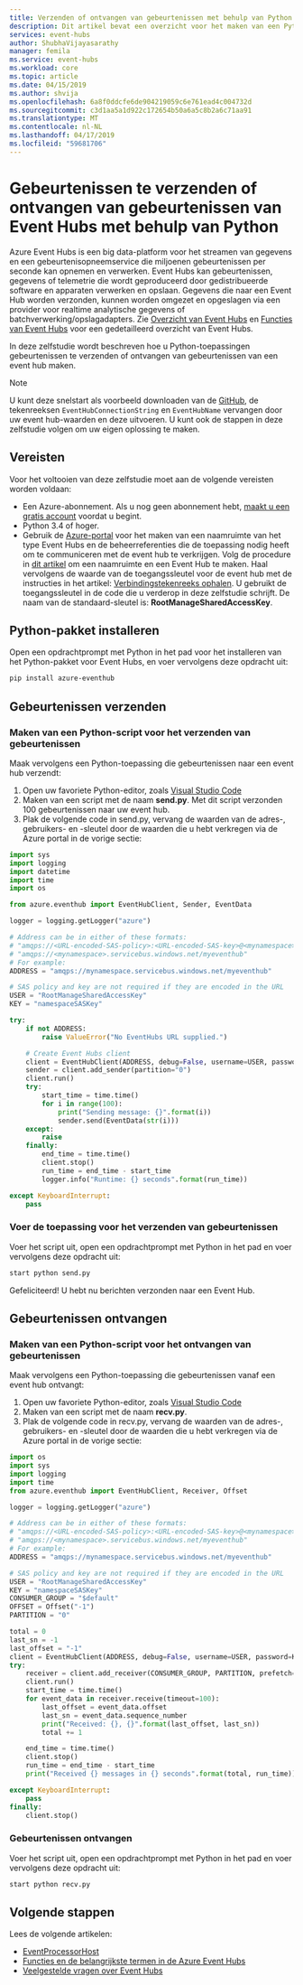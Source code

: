 ```yaml
---
title: Verzenden of ontvangen van gebeurtenissen met behulp van Python - Azure Event Hubs | Microsoft Docs
description: Dit artikel bevat een overzicht voor het maken van een Python-toepassing die gebeurtenissen naar Azure Event Hubs verzendt.
services: event-hubs
author: ShubhaVijayasarathy
manager: femila
ms.service: event-hubs
ms.workload: core
ms.topic: article
ms.date: 04/15/2019
ms.author: shvija
ms.openlocfilehash: 6a8f0ddcfe6de904219059c6e761ead4c004732d
ms.sourcegitcommit: c3d1aa5a1d922c172654b50a6a5c8b2a6c71aa91
ms.translationtype: MT
ms.contentlocale: nl-NL
ms.lasthandoff: 04/17/2019
ms.locfileid: "59681706"
---
```

# <a name="send-events-to-or-receive-events-from-event-hubs-using-python"></a>Gebeurtenissen te verzenden of ontvangen van gebeurtenissen van Event Hubs met behulp van Python

Azure Event Hubs is een big data-platform voor het streamen van gegevens en een gebeurtenisopneemservice die miljoenen gebeurtenissen per seconde kan opnemen en verwerken. Event Hubs kan gebeurtenissen, gegevens of telemetrie die wordt geproduceerd door gedistribueerde software en apparaten verwerken en opslaan. Gegevens die naar een Event Hub worden verzonden, kunnen worden omgezet en opgeslagen via een provider voor realtime analytische gegevens of batchverwerking/opslagadapters. Zie [Overzicht van Event Hubs](event-hubs-about.md) en [Functies van Event Hubs](event-hubs-features.md) voor een gedetailleerd overzicht van Event Hubs.

In deze zelfstudie wordt beschreven hoe u Python-toepassingen gebeurtenissen te verzenden of ontvangen van gebeurtenissen van een event hub maken. 

> [!NOTE]
> U kunt deze snelstart als voorbeeld downloaden van de [GitHub](https://github.com/Azure/azure-event-hubs-python/tree/master/examples), de tekenreeksen `EventHubConnectionString` en `EventHubName` vervangen door uw event hub-waarden en deze uitvoeren. U kunt ook de stappen in deze zelfstudie volgen om uw eigen oplossing te maken.

## <a name="prerequisites"></a>Vereisten

Voor het voltooien van deze zelfstudie moet aan de volgende vereisten worden voldaan:

- Een Azure-abonnement. Als u nog geen abonnement hebt, [maakt u een gratis account](https://azure.microsoft.com/free/) voordat u begint.
- Python 3.4 of hoger.
- Gebruik de [Azure-portal](https://portal.azure.com) voor het maken van een naamruimte van het type Event Hubs en de beheerreferenties die de toepassing nodig heeft om te communiceren met de event hub te verkrijgen. Volg de procedure in [dit artikel](event-hubs-create.md) om een naamruimte en een Event Hub te maken. Haal vervolgens de waarde van de toegangssleutel voor de event hub met de instructies in het artikel: [Verbindingstekenreeks ophalen](event-hubs-get-connection-string.md#get-connection-string-from-the-portal). U gebruikt de toegangssleutel in de code die u verderop in deze zelfstudie schrijft. De naam van de standaard-sleutel is: **RootManageSharedAccessKey**.

## <a name="install-python-package"></a>Python-pakket installeren

Open een opdrachtprompt met Python in het pad voor het installeren van het Python-pakket voor Event Hubs, en voer vervolgens deze opdracht uit: 

```bash
pip install azure-eventhub
```

## <a name="send-events"></a>Gebeurtenissen verzenden

### <a name="create-a-python-script-to-send-events"></a>Maken van een Python-script voor het verzenden van gebeurtenissen

Maak vervolgens een Python-toepassing die gebeurtenissen naar een event hub verzendt:

1. Open uw favoriete Python-editor, zoals [Visual Studio Code](https://code.visualstudio.com/)
2. Maken van een script met de naam **send.py**. Met dit script verzonden 100 gebeurtenissen naar uw event hub.
3. Plak de volgende code in send.py, vervang de waarden van de adres-, gebruikers- en -sleutel door de waarden die u hebt verkregen via de Azure portal in de vorige sectie: 

```python
import sys
import logging
import datetime
import time
import os

from azure.eventhub import EventHubClient, Sender, EventData

logger = logging.getLogger("azure")

# Address can be in either of these formats:
# "amqps://<URL-encoded-SAS-policy>:<URL-encoded-SAS-key>@<mynamespace>.servicebus.windows.net/myeventhub"
# "amqps://<mynamespace>.servicebus.windows.net/myeventhub"
# For example:
ADDRESS = "amqps://mynamespace.servicebus.windows.net/myeventhub"

# SAS policy and key are not required if they are encoded in the URL
USER = "RootManageSharedAccessKey"
KEY = "namespaceSASKey"

try:
    if not ADDRESS:
        raise ValueError("No EventHubs URL supplied.")

    # Create Event Hubs client
    client = EventHubClient(ADDRESS, debug=False, username=USER, password=KEY)
    sender = client.add_sender(partition="0")
    client.run()
    try:
        start_time = time.time()
        for i in range(100):
            print("Sending message: {}".format(i))
            sender.send(EventData(str(i)))
    except:
        raise
    finally:
        end_time = time.time()
        client.stop()
        run_time = end_time - start_time
        logger.info("Runtime: {} seconds".format(run_time))

except KeyboardInterrupt:
    pass
```

### <a name="run-application-to-send-events"></a>Voer de toepassing voor het verzenden van gebeurtenissen

Voer het script uit, open een opdrachtprompt met Python in het pad en voer vervolgens deze opdracht uit:

```bash
start python send.py
```

Gefeliciteerd! U hebt nu berichten verzonden naar een Event Hub.

## <a name="receive-events"></a>Gebeurtenissen ontvangen

### <a name="create-a-python-script-to-receive-events"></a>Maken van een Python-script voor het ontvangen van gebeurtenissen

Maak vervolgens een Python-toepassing die gebeurtenissen vanaf een event hub ontvangt:

1. Open uw favoriete Python-editor, zoals [Visual Studio Code](https://code.visualstudio.com/)
2. Maken van een script met de naam **recv.py**.
3. Plak de volgende code in recv.py, vervang de waarden van de adres-, gebruikers- en -sleutel door de waarden die u hebt verkregen via de Azure portal in de vorige sectie: 

```python
import os
import sys
import logging
import time
from azure.eventhub import EventHubClient, Receiver, Offset

logger = logging.getLogger("azure")

# Address can be in either of these formats:
# "amqps://<URL-encoded-SAS-policy>:<URL-encoded-SAS-key>@<mynamespace>.servicebus.windows.net/myeventhub"
# "amqps://<mynamespace>.servicebus.windows.net/myeventhub"
# For example:
ADDRESS = "amqps://mynamespace.servicebus.windows.net/myeventhub"

# SAS policy and key are not required if they are encoded in the URL
USER = "RootManageSharedAccessKey"
KEY = "namespaceSASKey"
CONSUMER_GROUP = "$default"
OFFSET = Offset("-1")
PARTITION = "0"

total = 0
last_sn = -1
last_offset = "-1"
client = EventHubClient(ADDRESS, debug=False, username=USER, password=KEY)
try:
    receiver = client.add_receiver(CONSUMER_GROUP, PARTITION, prefetch=5000, offset=OFFSET)
    client.run()
    start_time = time.time()
    for event_data in receiver.receive(timeout=100):
        last_offset = event_data.offset
        last_sn = event_data.sequence_number
        print("Received: {}, {}".format(last_offset, last_sn))
        total += 1

    end_time = time.time()
    client.stop()
    run_time = end_time - start_time
    print("Received {} messages in {} seconds".format(total, run_time))

except KeyboardInterrupt:
    pass
finally:
    client.stop()
```

### <a name="receive-events"></a>Gebeurtenissen ontvangen

Voer het script uit, open een opdrachtprompt met Python in het pad en voer vervolgens deze opdracht uit:

```bash
start python recv.py
```
 
## <a name="next-steps"></a>Volgende stappen
Lees de volgende artikelen:

- [EventProcessorHost](event-hubs-event-processor-host.md)
- [Functies en de belangrijkste termen in de Azure Event Hubs](event-hubs-features.md)
- [Veelgestelde vragen over Event Hubs](event-hubs-faq.md)

